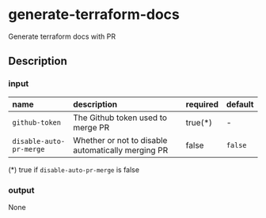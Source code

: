 # generate-terraform-docs

Generate terraform docs with PR

## Description
### input

| name                    | description                                        | required | default |
| :---------------------- | :------------------------------------------------- | :------- | :------ |
| `github-token`          | The Github token used to merge PR                  | true(*)  | -       |
| `disable-auto-pr-merge` | Whether or not to disable automatically merging PR | false    | `false` |

(*) true if `disable-auto-pr-merge` is false

### output

None
